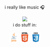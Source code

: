 <p align="center">
  i really like music 🎧
  <br><br>
  <img src="https://novatorem-sepia-six.vercel.app/api/spotify" width="350"/>
  <br>
  i do stuff in:
  <br><br>
  <img src="https://raw.githubusercontent.com/github/explore/5b3600551e122a3277c2c5368af2ad5725ffa9a1/topics/java/java.png" width="32" height="32"/>
  <img src="https://raw.githubusercontent.com/github/explore/80688e429a7d4ef2fca1e82350fe8e3517d3494d/topics/html/html.png" width="32" height="32"/>
  <img src="https://raw.githubusercontent.com/github/explore/80688e429a7d4ef2fca1e82350fe8e3517d3494d/topics/css/css.png" width="32" height="32"/>
</p>


